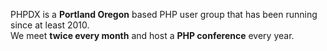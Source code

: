 PHPDX is a **Portland Oregon** based PHP user group that has been running since at least 2010.  
We meet **twice every month** and host a **PHP conference** every year.
